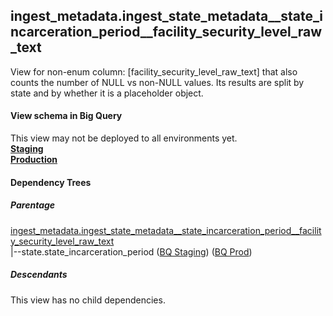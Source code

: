 ## ingest_metadata.ingest_state_metadata__state_incarceration_period__facility_security_level_raw_text
View for non-enum column: [facility_security_level_raw_text]
 that also counts the number of NULL vs non-NULL values. Its results are split by state
 and by whether it is a placeholder object.

#### View schema in Big Query
This view may not be deployed to all environments yet.<br/>
[**Staging**](https://console.cloud.google.com/bigquery?pli=1&p=recidiviz-staging&page=table&project=recidiviz-staging&d=ingest_metadata&t=ingest_state_metadata__state_incarceration_period__facility_security_level_raw_text)
<br/>
[**Production**](https://console.cloud.google.com/bigquery?pli=1&p=recidiviz-123&page=table&project=recidiviz-123&d=ingest_metadata&t=ingest_state_metadata__state_incarceration_period__facility_security_level_raw_text)
<br/>

#### Dependency Trees

##### Parentage
[ingest_metadata.ingest_state_metadata\__state_incarceration_period\__facility_security_level_raw_text](../ingest_metadata/ingest_state_metadata__state_incarceration_period__facility_security_level_raw_text.md) <br/>
|--state.state_incarceration_period ([BQ Staging](https://console.cloud.google.com/bigquery?pli=1&p=recidiviz-staging&page=table&project=recidiviz-staging&d=state&t=state_incarceration_period)) ([BQ Prod](https://console.cloud.google.com/bigquery?pli=1&p=recidiviz-123&page=table&project=recidiviz-123&d=state&t=state_incarceration_period)) <br/>


##### Descendants
This view has no child dependencies.
